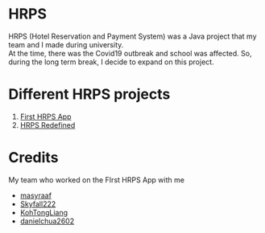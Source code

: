 # HRPS
HRPS (Hotel Reservation and Payment System) was a Java project that my team and I made during university.  
At the time, there was the Covid19 outbreak and school was affected. So, during the long term break, I decide to expand on this project.

# Different HRPS projects
1. [First HRPS App](https://github.com/Muhazerin/cz2002-Assignment)  
2. [HRPS Redefined](https://github.com/Muhazerin/HRPS-Redefined)

# Credits
My team who worked on the FIrst HRPS App with me  
* [masyraaf](https://github.com/masyraaf)
* [Skyfall222](https://github.com/Skyfall222)
* [KohTongLiang](https://github.com/KohTongLiang)
* [danielchua2602](https://github.com/danielchua2602)
